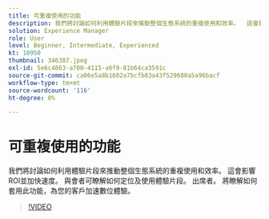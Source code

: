 ```yaml
---
title: 可重複使用的功能
description: 我們將討論如何利用體驗片段來推動整個生態系統的重複使用和效率。  這會影響ROI並加快速度。  與會者可瞭解如何定位及使用體驗片段。 出席者。 將瞭解如何套用此功能，為您的客戶加速數位體驗。
solution: Experience Manager
role: User
level: Beginner, Intermediate, Experienced
kt: 10950
thumbnail: 346387.jpeg
exl-id: 5e6c4863-a700-4115-a6f9-81b64ca3591c
source-git-commit: ca06e5a8b1602a7bcfb83a43f529680a5a96bacf
workflow-type: tm+mt
source-wordcount: '116'
ht-degree: 0%

---
```


# 可重複使用的功能

我們將討論如何利用體驗片段來推動整個生態系統的重複使用和效率。  這會影響ROI並加快速度。  與會者可瞭解如何定位及使用體驗片段。 出席者。 將瞭解如何套用此功能，為您的客戶加速數位體驗。

>[!VIDEO](https://video.tv.adobe.com/v/346387/?quality=12&learn=on)
